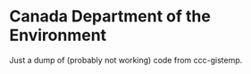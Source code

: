 # Canada Department of the Environment

Just a dump of (probably not working) code from ccc-gistemp.
